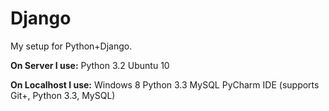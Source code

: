 Django
======

My setup for Python+Django.

**On Server I use:**
Python 3.2
Ubuntu 10

**On Localhost I use:**
Windows 8
Python 3.3
MySQL
PyCharm IDE (supports Git+, Python 3.3, MySQL)
